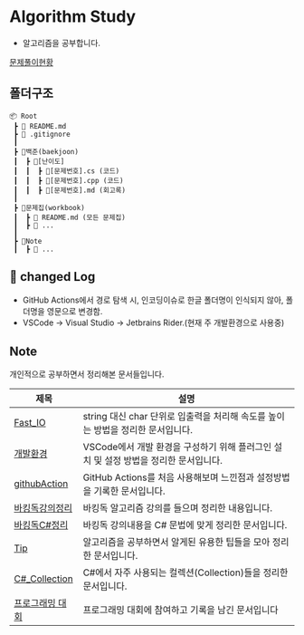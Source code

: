 # Algorithm Study

- 알고리즘을 공부합니다.

[문제풀이현황](./Workbook/README.md)

## 폴더구조

```
📦 Root
 ┣ 📜 README.md
 ┣ 📜 .gitignore
 ┃
 ┣ 📂백준(baekjoon)
 ┃  ┣ 📂[난이도]
 ┃  ┃  ┣ 📜[문제번호].cs (코드)
 ┃  ┃  ┣ 📜[문제번호].cpp (코드)
 ┃  ┃  ┣ 📜[문제번호].md (회고록)
 ┃
 ┣ 📂문제집(workbook)
 ┃  ┣ 📜 README.md (모든 문제집)
 ┃  ┣ 📜 ...
 ┃
 ┣ 📂Note
 ┃  ┣ 📜 ...
```

## 📝 changed Log

- GitHub Actions에서 경로 탐색 시, 인코딩이슈로 한글 폴더명이 인식되지 않아, 폴더명을 영문으로 변경함.
- VSCode -> Visual Studio -> Jetbrains Rider.(현재 주 개발환경으로 사용중)

## Note

개인적으로 공부하면서 정리해본 문서들입니다.

| 제목                                        | 설명                                                                                 |
| ------------------------------------------- | ------------------------------------------------------------------------------------ |
| [Fast_IO](/Note/Fast_IO.md)                 | string 대신 char 단위로 입출력을 처리해 속도를 높이는 방법을 정리한 문서입니다.      |
| [개발환경](/Note/개발환경.md)               | VSCode에서 개발 환경을 구성하기 위해 플러그인 설치 및 설정 방법을 정리한 문서입니다. |
| [githubAction](/Note/githubAction사용기.md) | GitHub Actions를 처음 사용해보며 느낀점과 설정방법을 기록한 문서입니다.              |
| [바킹독강의정리](/Note/바킹독강의정리.md)   | 바킹독 알고리즘 강의를 들으며 정리한 내용입니다.                                     |
| [바킹독C#정리](/Note/바킹독C%23정리.md)     | 바킹독 강의내용을 C# 문법에 맞게 정리한 문서입니다.                                  |
| [Tip](/Note/Tip.md)                         | 알고리즘을 공부하면서 알게된 유용한 팁들을 모아 정리한 문서입니다.                   |
| [C#\_Collection](/Note/C%23_Collection.md)  | C#에서 자주 사용되는 컬렉션(Collection)들을 정리한 문서입니다.                       |
| [프로그래밍 대회](/Note/프로그래밍대회.md)               | 프로그래밍 대회에 참여하고 기록을 남긴 문서입니다                                       |
